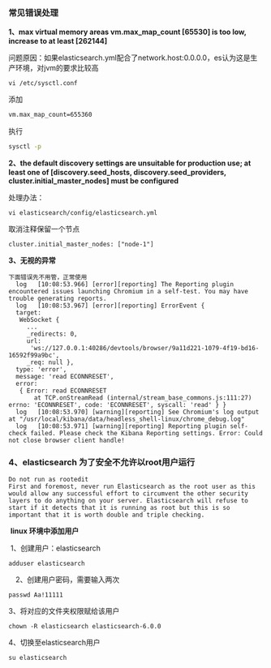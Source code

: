 ### 常见错误处理

**1、max virtual memory areas vm.max_map_count [65530] is too low, increase to at least [262144]**

问题原因：如果elasticsearch.yml配合了network.host:0.0.0.0，es认为这是生产环境，对jvm的要求比较高

```
vi /etc/sysctl.conf
```

添加

```sh
vm.max_map_count=655360
```

执行

```sh
sysctl -p
```



**2、the default discovery settings are unsuitable for production use; at least one of [discovery.seed_hosts, discovery.seed_providers, cluster.initial_master_nodes] must be configured**

处理办法：

```
vi elasticsearch/config/elasticsearch.yml
```

取消注释保留一个节点

```
cluster.initial_master_nodes: ["node-1"]
```



**3、无视的异常**

```shell
下面错误先不用管，正常使用
  log   [10:08:53.966] [error][reporting] The Reporting plugin encountered issues launching Chromium in a self-test. You may have trouble generating reports.
  log   [10:08:53.967] [error][reporting] ErrorEvent {
  target:
   WebSocket {
   	 ...
     _redirects: 0,
     url:
      'ws://127.0.0.1:40286/devtools/browser/9a11d221-1079-4f19-bd16-16592f99a9bc',
     _req: null },
  type: 'error',
  message: 'read ECONNRESET',
  error:
   { Error: read ECONNRESET
       at TCP.onStreamRead (internal/stream_base_commons.js:111:27) errno: 'ECONNRESET', code: 'ECONNRESET', syscall: 'read' } }
  log   [10:08:53.970] [warning][reporting] See Chromium's log output at "/usr/local/kibana/data/headless_shell-linux/chrome_debug.log"
  log   [10:08:53.971] [warning][reporting] Reporting plugin self-check failed. Please check the Kibana Reporting settings. Error: Could not close browser client handle!
```



### 4、elasticsearch 为了安全不允许以root用户运行

```
Do not run as rootedit
First and foremost, never run Elasticsearch as the root user as this would allow any successful effort to circumvent the other security layers to do anything on your server. Elasticsearch will refuse to start if it detects that it is running as root but this is so important that it is worth double and triple checking.
```

​	**linux 环境中添加用户**

​	1、创建用户：elasticsearch

```shell
adduser elasticsearch
```

　2、创建用户密码，需要输入两次

```shell
passwd Aa!11111
```

3、将对应的文件夹权限赋给该用户

```shell
chown -R elasticsearch elasticsearch-6.0.0
```

4、切换至elasticsearch用户

```shell
su elasticsearch
```
